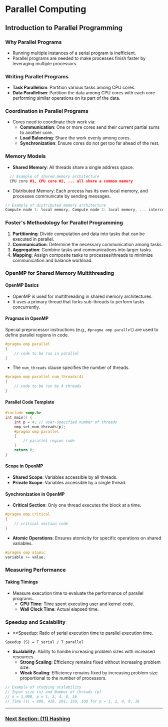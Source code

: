 # Parallel Computing

## Introduction to Parallel Programming

### Why Parallel Programs
- Running multiple instances of a serial program is inefficient.
- Parallel programs are needed to make processes finish faster by leveraging multiple processors.

### Writing Parallel Programs
- **Task Parallelism**: Partition various tasks among CPU cores.
- **Data Parallelism**: Partition the data among CPU cores with each core performing similar operations on its part of the data.

### Coordination in Parallel Programs
- Cores need to coordinate their work via:
  - **Communication**: One or more cores send their current partial sums to another core.
  - **Load Balancing**: Share the work evenly among cores.
  - **Synchronization**: Ensure cores do not get too far ahead of the rest.

### Memory Models
- **Shared Memory**: All threads share a single address space.
```cpp
  // Example of shared memory architecture
  CPU core #1, CPU core #2, ... all share a common memory
```
- Distributed Memory: Each process has its own local memory, and processes communicate by sending messages.

```cpp
// Example of distributed memory architecture
Compute node 1: local memory, Compute node 2: local memory, ... interconnected via a network
```

### Foster's Methodology for Parallel Programming
1. **Partitioning**: Divide computation and data into tasks that can be executed in parallel.
2. **Communication**: Determine the necessary communication among tasks.
3. **Aggregation**: Combine tasks and communications into larger tasks.
4. **Mapping**: Assign composite tasks to processes/threads to minimize communication and balance workload.


### OpenMP for Shared Memory Multithreading

#### OpenMP Basics
- OpenMP is used for multithreading in shared memory architectures.
- It uses a primary thread that forks sub-threads to perform tasks concurrently.

#### Pragmas in OpenMP
Special preprocessor instructions (e.g., `#pragma omp parallel`) are used to define parallel regions in code.
```cpp
#pragma omp parallel
{
    // code to be run in parallel
}
```
- The `num_threads` clause specifies the number of threads.
```cpp
#pragma omp parallel num_threads(4)
{
    // code to be run by 4 threads
}
```
#### Parallel Code Template

```cpp
#include <omp.h>
int main() {
    int p = 4; // user-specified number of threads
    omp_set_num_threads(p);
    #pragma omp parallel
    {
        // parallel region code
    }
    return 0;
}
```
#### Scope in OpenMP
- **Shared Scope**: Variables accessible by all threads.
- **Private Scope**: Variables accessible by a single thread.

#### Synchronization in OpenMP
- **Critical Section**: Only one thread executes the block at a time.
```cpp
#pragma omp critical
{
    // critical section code
}
```
- **Atomic Operations**: Ensures atomicity for specific operations on shared variables.
  
```cpp
#pragma omp atomic
variable += value;
```

### Measuring Performance
#### Taking Timings
- Measure execution time to evaluate the performance of parallel programs.
  - **CPU Time**: Time spent executing user and kernel code.
  - **Wall Clock Time**: Actual elapsed time.

### Speedup and Scalability
- **Speedup: Ratio of serial execution time to parallel execution time.

```
Speedup (S) = T_serial / T_parallel
```

- **Scalability**: Ability to handle increasing problem sizes with increased resources.
  - **Strong Scaling**: Efficiency remains fixed without increasing problem size.
  - **Weak Scaling**: Efficiency remains fixed by increasing problem size proportional to the number of processors.

```cpp
// Example of studying scalability
// Input size (n) and Number of threads (p)
// n = 1,000, p = 1, 2, 4, 8, 16
// Time (s) = 800, 410, 201, 150, 100 for p = 1, 2, 4, 8, 16
```







---

### [Next Section: (11) Hashing](https://github.com/MarkShinozaki/CPTS223-AdvancedDataStructuresInCpp/tree/Lecture-Slides/(11)%20Hashing)
